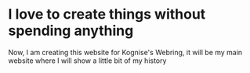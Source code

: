 # I love to create things without spending anything

Now, I am creating this website for Kognise's Webring, it will be my main website where I will show a little bit of my history
